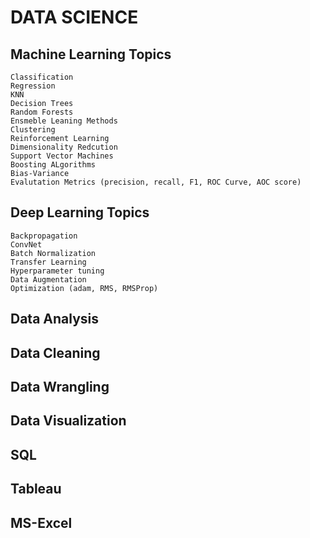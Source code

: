 # DATA SCIENCE

## Machine Learning Topics
```
Classification
Regression
KNN
Decision Trees
Random Forests
Ensmeble Leaning Methods
Clustering
Reinforcement Learning
Dimensionality Redcution
Support Vector Machines
Boosting ALgorithms
Bias-Variance
Evalutation Metrics (precision, recall, F1, ROC Curve, AOC score)
```
## Deep Learning Topics
```
Backpropagation
ConvNet
Batch Normalization
Transfer Learning
Hyperparameter tuning
Data Augmentation
Optimization (adam, RMS, RMSProp)
```

## Data Analysis
## Data Cleaning
## Data Wrangling
## Data Visualization
## SQL
## Tableau
## MS-Excel
